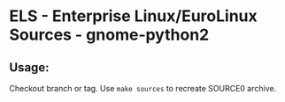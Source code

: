# ELS - Enterprise Linux/EuroLinux Sources - gnome-python2
 
## Usage:
  Checkout branch or tag. Use `make sources` to recreate  SOURCE0 archive.
